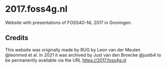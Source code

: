 # 2017.foss4g.nl
Website with presentations of FOSS4G-NL 2017 in Groningen.

## Credits
This website was originally made by RUG by Leon van der Meulen @leonmvd et al.
In 2021 it was archived by Just van den Broecke @justb4 
to be permanently available via the URL https://2017.foss4g.nl
